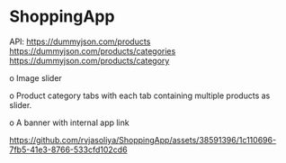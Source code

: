 # ShoppingApp


API:
    https://dummyjson.com/products
    https://dummyjson.com/products/categories
    https://dummyjson.com/products/category

o Image slider

o Product category tabs with each tab containing multiple products as slider.

o A banner with internal app link




https://github.com/rvjasoliya/ShoppingApp/assets/38591396/1c110696-7fb5-41e3-8766-533cfd102cd6

